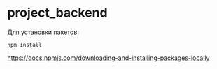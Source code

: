 # project_backend
Для установки пакетов:
```
npm install
```
https://docs.npmjs.com/downloading-and-installing-packages-locally
